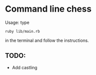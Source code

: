 # Command line chess

Usage: type

    ruby lib/main.rb

in the terminal and follow the instructions.

## TODO:

- Add castling
